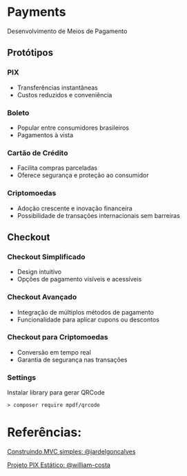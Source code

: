 # Payments
Desenvolvimento de Meios de Pagamento

## Protótipos
### PIX
* Transferências instantâneas
* Custos reduzidos e conveniência

### Boleto
* Popular entre consumidores brasileiros
* Pagamentos à vista

### Cartão de Crédito
* Facilita compras parceladas
* Oferece segurança e proteção ao consumidor

### Criptomoedas
* Adoção crescente e inovação financeira
* Possibilidade de transações internacionais sem barreiras

## Checkout
### Checkout Simplificado
* Design intuitivo
* Opções de pagamento visíveis e acessíveis

### Checkout Avançado
* Integração de múltiplos métodos de pagamento
* Funcionalidade para aplicar cupons ou descontos

### Checkout para Criptomoedas
* Conversão em tempo real
* Garantia de segurança nas transações

### Settings
Instalar library para gerar QRCode
```
> composer require mpdf/qrcode
```

# Referências:
[Construindo MVC simples: @jardelgoncalves](https://medium.com/@jardelgoncalves/construindo-um-simples-framework-mvc-com-php-349e9cacbeb1)

[Projeto PIX Estático: @william-costa](https://github.com/william-costa/wdev-qrcode-pix-estatico-php)


